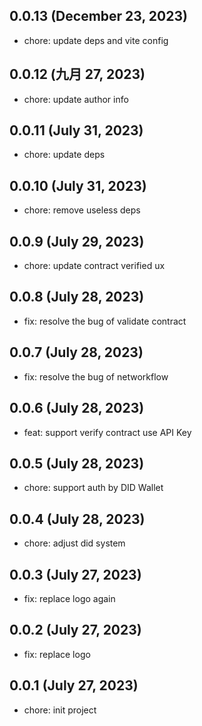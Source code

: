 ## 0.0.13 (December 23, 2023)

- chore: update deps and vite config

## 0.0.12 (九月 27, 2023)

- chore: update author info

## 0.0.11 (July 31, 2023)

- chore: update deps

## 0.0.10 (July 31, 2023)

- chore: remove useless deps

## 0.0.9 (July 29, 2023)

- chore: update contract verified ux

## 0.0.8 (July 28, 2023)

- fix: resolve the bug of validate contract

## 0.0.7 (July 28, 2023)

- fix: resolve the bug of networkflow

## 0.0.6 (July 28, 2023)

- feat: support verify contract use API Key

## 0.0.5 (July 28, 2023)

- chore: support auth by DID Wallet

## 0.0.4 (July 28, 2023)

- chore: adjust did system

## 0.0.3 (July 27, 2023)

- fix: replace logo again

## 0.0.2 (July 27, 2023)

- fix: replace logo 

## 0.0.1 (July 27, 2023)

- chore: init project
